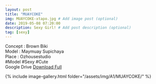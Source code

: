 ```yaml
---
layout: post
title: "MUAYCOKE"
img: MUAYCOKE-xtapo.jpg # Add image post (optional)
date: 2019-05-08 07:20:00
description: Sexy Girl! # Add post description (optional)
tag: [sexy]
---
```

Concept : Brown Biki  
Model : Maymuay Supichaya  
Place : Ozhousestudio  
#Model #Sexy #Cute  
Google Drive [Download Full](http://gestyy.com/e0BQnv)

{% include image-gallery.html folder="/assets/img/A1/MUAYCOKE/" %}
